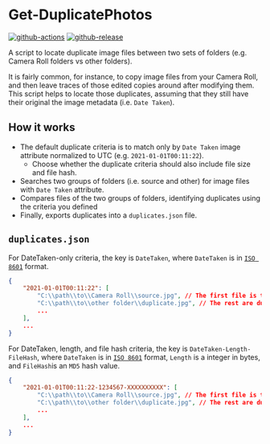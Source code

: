 # Get-DuplicatePhotos

[![github-actions](https://github.com/theohbrothers/Get-DuplicatePhotos/workflows/ci-master-pr/badge.svg)](https://github.com/theohbrothers/Get-DuplicatePhotos/actions)
[![github-release](https://img.shields.io/github/v/release/theohbrothers/Get-DuplicatePhotos?style=flat-square)](https://github.com/theohbrothers/Get-DuplicatePhotos/releases/)

A script to locate duplicate image files between two sets of folders (e.g. Camera Roll folders vs other folders).

It is fairly common, for instance, to copy image files from your Camera Roll, and then leave traces of those edited copies around after modifying them. This script helps to locate those duplicates, assuming that they still have their original the image metadata (i.e. `Date Taken`).

## How it works

- The default duplicate criteria is to match only by `Date Taken` image attribute normalized to UTC (e.g. `2021-01-01T00:11:22`).
    - Choose whether the duplicate criteria should also include file size and file hash.
- Searches two groups of folders (i.e. source and other) for image files with `Date Taken` attribute.
- Compares files of the two groups of folders, identifying duplicates using the criteria you defined
- Finally, exports duplicates into a `duplicates.json` file.

## `duplicates.json`

For DateTaken-only criteria, the key is `DateTaken`, where `DateTaken` is in [`ISO 8601`](https://www.iso.org/iso-8601-date-and-time-format.html) format.

```json
{
    "2021-01-01T00:11:22": [
        "C:\\path\\to\\Camera Roll\\source.jpg", // The first file is the source file.
        "C:\\path\\to\\other folder\\duplicate.jpg", // The rest are duplicates.
        ...
    ],
    ...
}
```

For DateTaken, length, and file hash criteria, the key is `DateTaken-Length-FileHash`, where `DateTaken` is in [`ISO 8601`](https://www.iso.org/iso-8601-date-and-time-format.html) format, `Length` is a integer in bytes, and `FileHash`is an `MD5` hash value.

```json
{
    "2021-01-01T00:11:22-1234567-XXXXXXXXXX": [
        "C:\\path\\to\\Camera Roll\\source.jpg", // The first file is the source file.
        "C:\\path\\to\\other folder\\duplicate.jpg", // The rest are duplicates.
        ...
    ],
    ...
}
```
